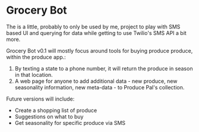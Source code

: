 # Grocery Bot

The is a little, probably to only be used by me, project to play with SMS based UI and querying for data while getting to use Twilio's SMS API a bit more.

Grocery Bot v0.1 will mostly focus around tools for buying produce produce, within the produce app.:

1.  By texting a state to a phone number, it will return the produce in season in that location.
2.  A web page for anyone to add additional data - new produce, new seasonality information, new meta-data - to Produce Pal's collection.

Future versions will include:

* Create a shopping list of produce
* Suggestions on what to buy
* Get seasonality for specific produce via SMS

